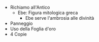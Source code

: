 - Richiamo all'Antico
	- Ebe: Figura mitologica greca
		- Ebe serve l'ambrosia alle divinità
- Panneggio
- Uso della Foglia d'oro
- 4 Copie